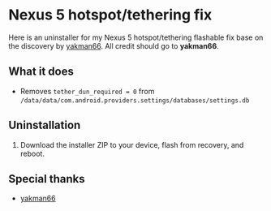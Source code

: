 Nexus 5 hotspot/tethering fix
=============================

Here is an uninstaller for my Nexus 5 hotspot/tethering flashable fix base on the discovery by [yakman66](http://forum.xda-developers.com/showthread.php?p=47203432#post47203432). All credit should go to **yakman66**.

## What it does
* Removes ```tether_dun_required = 0``` from ```/data/data/com.android.providers.settings/databases/settings.db```

## Uninstallation
1. Download the installer ZIP to your device, flash from recovery, and reboot.

## Special thanks
* [yakman66](http://forum.xda-developers.com/showthread.php?p=47203432#post47203432)
